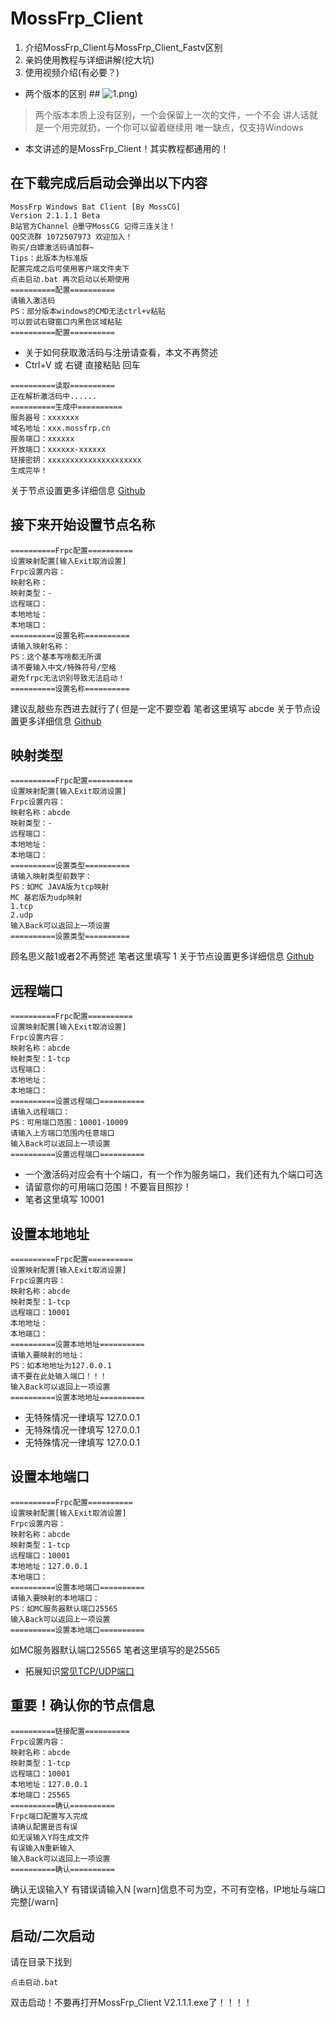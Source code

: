 # MossFrp_Client
 1. 介绍MossFrp_Client与MossFrp_Client_Fastv区别
 2. 亲妈使用教程与详细讲解(挖大坑)
 3. 使用视频介绍(有必要？)
 - 两个版本的区别 ##
![1.png](https://pakingdom-img-blog.mcpa.top/typecho/uploads/2022/01/156648540.png?_upt=097cb8071646029956))
> 两个版本本质上没有区别，一个会保留上一次的文件，一个不会
讲人话就是一个用完就扔，一个你可以留着继续用
唯一缺点，仅支持Windows
 - 本文讲述的是MossFrp_Client！其实教程都通用的！
## 在下载完成后启动会弹出以下内容 ##

```
MossFrp Windows Bat Client [By MossCG]
Version 2.1.1.1 Beta
B站官方Channel @墨守MossCG 记得三连关注！
QQ交流群 1072507973 欢迎加入！
购买/白嫖激活码请加群~
Tips：此版本为标准版
配置完成之后可使用客户端文件夹下
点击启动.bat 再次启动以长期使用
==========配置==========
请输入激活码
PS：部分版本windows的CMD无法ctrl+v粘贴
可以尝试右键窗口内黑色区域粘贴
==========配置==========
```
 - 关于如何获取激活码与注册请查看，本文不再赘述
 - Ctrl+V 或 右键 直接粘贴 回车
```
==========读取==========
正在解析激活码中......
==========生成中==========
服务器号：xxxxxxx
域名地址：xxx.mossfrp.cn
服务端口：xxxxxx
开放端口：xxxxxx-xxxxxx
链接密钥：xxxxxxxxxxxxxxxxxxxxx
生成完毕！
```

关于节点设置更多详细信息 [Github](https://github.com/fatedier/frp/blob/dev/README.md#example-usage)
## 接下来开始设置节点名称 ##
```
==========Frpc配置==========
设置映射配置[输入Exit取消设置]
Frpc设置内容：
映射名称：
映射类型：-
远程端口：
本地地址：
本地端口：
==========设置名称==========
请输入映射名称：
PS：这个基本写啥都无所谓
请不要输入中文/特殊符号/空格
避免frpc无法识别导致无法启动！
==========设置名称==========
```
建议乱敲些东西进去就行了(
但是一定不要空着
笔者这里填写 abcde
关于节点设置更多详细信息 [Github](https://github.com/fatedier/frp/blob/dev/README.md#example-usage)
## 映射类型 ##
```
==========Frpc配置==========
设置映射配置[输入Exit取消设置]
Frpc设置内容：
映射名称：abcde
映射类型：-
远程端口：
本地地址：
本地端口：
==========设置类型==========
请输入映射类型前数字：
PS：如MC JAVA版为tcp映射
MC 基岩版为udp映射
1.tcp
2.udp
输入Back可以返回上一项设置
==========设置类型==========
```
顾名思义敲1或者2不再赘述
笔者这里填写 1
关于节点设置更多详细信息 [Github](https://github.com/fatedier/frp/blob/dev/README.md#example-usage)
## 远程端口 ##
```
==========Frpc配置==========
设置映射配置[输入Exit取消设置]
Frpc设置内容：
映射名称：abcde
映射类型：1-tcp
远程端口：
本地地址：
本地端口：
==========设置远程端口==========
请输入远程端口：
PS：可用端口范围：10001-10009
请输入上方端口范围内任意端口
输入Back可以返回上一项设置
==========设置远程端口==========
```
 - 一个激活码对应会有十个端口，有一个作为服务端口，我们还有九个端口可选
 - 请留意你的可用端口范围！不要盲目照抄！
 - 笔者这里填写 10001

## 设置本地地址 ##
```
==========Frpc配置==========
设置映射配置[输入Exit取消设置]
Frpc设置内容：
映射名称：abcde
映射类型：1-tcp
远程端口：10001
本地地址：
本地端口：
==========设置本地地址==========
请输入要映射的地址：
PS：如本地地址为127.0.0.1
请不要在此处输入端口！！！
输入Back可以返回上一项设置
==========设置本地地址==========
```
 - 无特殊情况一律填写 127.0.0.1
 - 无特殊情况一律填写 127.0.0.1
 - 无特殊情况一律填写 127.0.0.1

## 设置本地端口 ##
```
==========Frpc配置==========
设置映射配置[输入Exit取消设置]
Frpc设置内容：
映射名称：abcde
映射类型：1-tcp
远程端口：10001
本地地址：127.0.0.1
本地端口：
==========设置本地端口==========
请输入要映射的本地端口：
PS：如MC服务器默认端口25565
输入Back可以返回上一项设置
==========设置本地端口==========
```
如MC服务器默认端口25565
笔者这里填写的是25565
 - 拓展知识[常见TCP/UDP端口](https://zh.wikipedia.org/wiki/TCP/UDP%E7%AB%AF%E5%8F%A3%E5%88%97%E8%A1%A8)
## 重要！确认你的节点信息 ##
```
==========链接配置==========
Frpc设置内容：
映射名称：abcde
映射类型：1-tcp
远程端口：10001
本地地址：127.0.0.1
本地端口：25565
==========确认==========
Frpc端口配置写入完成
请确认配置是否有误
如无误输入Y将生成文件
有误输入N重新输入
输入Back可以返回上一项设置
==========确认==========
```
确认无误输入Y
有错误请输入N
[warn]信息不可为空，不可有空格，IP地址与端口完整[/warn]
## 启动/二次启动 ##
请在目录下找到
```
点击启动.bat
```
双击启动！不要再打开MossFrp_Client V2.1.1.1.exe了！！！！
